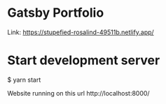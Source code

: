 # Gatsby Portfolio

Link: https://stupefied-rosalind-49511b.netlify.app/




# Start development server
$ yarn start

Website running on this url http://localhost:8000/

